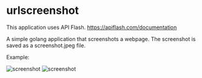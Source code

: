 # urlscreenshot
This application uses API Flash.
https://apiflash.com/documentation

A simple golang application that screenshots a webpage.
The screenshot is saved as a screenshot.jpeg file.

Example: 

![screenshot](https://user-images.githubusercontent.com/54447040/193979503-5351cbb5-6da7-45d1-b5d8-208417d90fd7.PNG)
![screenshot](https://user-images.githubusercontent.com/54447040/193979392-beff4b71-f48d-435f-9970-9a91a5bd5fba.jpeg)
